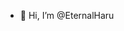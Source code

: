 - 👋 Hi, I’m @EternalHaru

<!---
EternalHaru/EternalHaru is a ✨ special ✨ repository because its `README.md` (this file) appears on your GitHub profile.
You can click the Preview link to take a look at your changes.
--->

